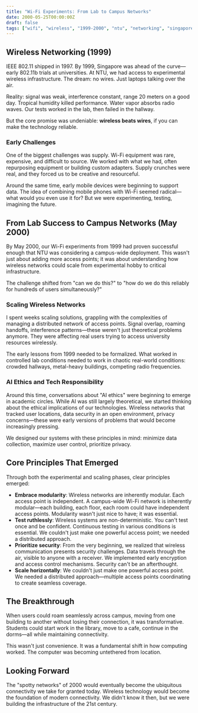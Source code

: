 ```yaml
---
title: "Wi-Fi Experiments: From Lab to Campus Networks"
date: 2000-05-25T00:00:00Z
draft: false
tags: ["wifi", "wireless", "1999-2000", "ntu", "networking", "singapore", "infrastructure"]
---
```


## Wireless Networking (1999)

IEEE 802.11 shipped in 1997. By 1999, Singapore was ahead of the curve—early 802.11b trials at universities. At NTU, we had access to experimental wireless infrastructure. The dream: no wires. Just laptops talking over the air.

Reality: signal was weak, interference constant, range 20 meters on a good day. Tropical humidity killed performance. Water vapor absorbs radio waves. Our tests worked in the lab, then failed in the hallway.

But the core promise was undeniable: **wireless beats wires**, if you can make the technology reliable.

### Early Challenges

One of the biggest challenges was supply. Wi-Fi equipment was rare, expensive, and difficult to source. We worked with what we had, often repurposing equipment or building custom adapters. Supply crunches were real, and they forced us to be creative and resourceful.

Around the same time, early mobile devices were beginning to support data. The idea of combining mobile phones with Wi-Fi seemed radical—what would you even use it for? But we were experimenting, testing, imagining the future.

## From Lab Success to Campus Networks (May 2000)

By May 2000, our Wi-Fi experiments from 1999 had proven successful enough that NTU was considering a campus-wide deployment. This wasn't just about adding more access points; it was about understanding how wireless networks could scale from experimental hobby to critical infrastructure.

The challenge shifted from "can we do this?" to "how do we do this reliably for hundreds of users simultaneously?"

### Scaling Wireless Networks

I spent weeks scaling solutions, grappling with the complexities of managing a distributed network of access points. Signal overlap, roaming handoffs, interference patterns—these weren't just theoretical problems anymore. They were affecting real users trying to access university resources wirelessly.

The early lessons from 1999 needed to be formalized. What worked in controlled lab conditions needed to work in chaotic real-world conditions: crowded hallways, metal-heavy buildings, competing radio frequencies.

### AI Ethics and Tech Responsibility

Around this time, conversations about "AI ethics" were beginning to emerge in academic circles. While AI was still largely theoretical, we started thinking about the ethical implications of our technologies. Wireless networks that tracked user locations, data security in an open environment, privacy concerns—these were early versions of problems that would become increasingly pressing.

We designed our systems with these principles in mind: minimize data collection, maximize user control, prioritize privacy.

## Core Principles That Emerged

Through both the experimental and scaling phases, clear principles emerged:

- **Embrace modularity**: Wireless networks are inherently modular. Each access point is independent. A campus-wide Wi-Fi network is inherently modular—each building, each floor, each room could have independent access points. Modularity wasn't just nice to have; it was essential.
- **Test ruthlessly**: Wireless systems are non-deterministic. You can't test once and be confident. Continuous testing in various conditions is essential. We couldn't just make one powerful access point; we needed a distributed approach.
- **Prioritize security**: From the very beginning, we realized that wireless communication presents security challenges. Data travels through the air, visible to anyone with a receiver. We implemented early encryption and access control mechanisms. Security can't be an afterthought.
- **Scale horizontally**: We couldn't just make one powerful access point. We needed a distributed approach—multiple access points coordinating to create seamless coverage.

## The Breakthrough

When users could roam seamlessly across campus, moving from one building to another without losing their connection, it was transformative. Students could start work in the library, move to a cafe, continue in the dorms—all while maintaining connectivity.

This wasn't just convenience. It was a fundamental shift in how computing worked. The computer was becoming untethered from location.

## Looking Forward

The "spotty networks" of 2000 would eventually become the ubiquitous connectivity we take for granted today. Wireless technology would become the foundation of modern connectivity. We didn't know it then, but we were building the infrastructure of the 21st century.
